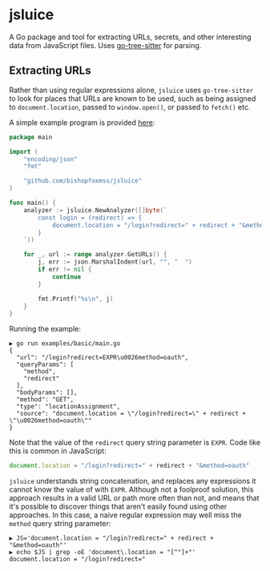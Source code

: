 # jsluice

A Go package and tool for extracting URLs, secrets, and other interesting data from JavaScript files.
Uses [go-tree-sitter](https://github.com/smacker/go-tree-sitter) for parsing.


## Extracting URLs

Rather than using regular expressions alone, `jsluice` uses `go-tree-sitter` to look for places that URLs are known to be used,
such as being assigned to `document.location`, passed to `window.open()`, or passed to `fetch()` etc.

A simple example program is provided [here](/bishopfoxmss/jsluice/blob/main/examples/basic/main.go):

```go
package main

import (
	"encoding/json"
	"fmt"

	"github.com/bishopfoxmss/jsluice"
)

func main() {
	analyzer := jsluice.NewAnalyzer([]byte(`
		const login = (redirect) => {
			document.location = "/login?redirect=" + redirect + "&method=oauth"
		}
	`))

	for _, url := range analyzer.GetURLs() {
		j, err := json.MarshalIndent(url, "", "  ")
		if err != nil {
			continue
		}

		fmt.Printf("%s\n", j)
	}
}
```

Running the example:
```
▶ go run examples/basic/main.go
{
  "url": "/login?redirect=EXPR\u0026method=oauth",
  "queryParams": [
    "method",
    "redirect"
  ],
  "bodyParams": [],
  "method": "GET",
  "type": "locationAssignment",
  "source": "document.location = \"/login?redirect=\" + redirect + \"\u0026method=oauth\""
}
```

Note that the value of the `redirect` query string parameter is `EXPR`.
Code like this is common in JavaScript:

```javascript
document.location = "/login?redirect=" + redirect + "&method=oauth"
```

`jsluice` understands string concatenation, and replaces any expressions it cannot know the value
of with `EXPR`. Although not a foolproof solution, this approach results in a valid URL or path
more often than not, and means that it's possible to discover things that aren't easily found using
other approaches. In this case, a naive regular expression may well miss the `method` query string
parameter:

```
▶ JS='document.location = "/login?redirect=" + redirect + "&method=oauth"'
▶ echo $JS | grep -oE 'document\.location = "[^"]+"'
document.location = "/login?redirect="
```
